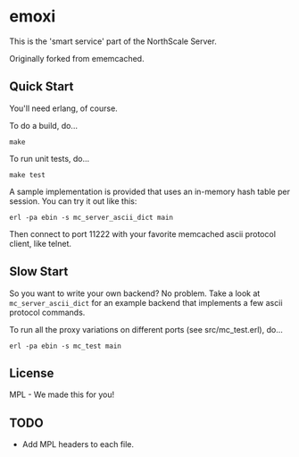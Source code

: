 # emoxi

This is the 'smart service' part of the NorthScale Server.

Originally forked from ememcached.

## Quick Start

You'll need erlang, of course.

To do a build, do...

    make

To run unit tests, do...

    make test

A sample implementation is provided that uses an in-memory hash table
per session.  You can try it out like this:

    erl -pa ebin -s mc_server_ascii_dict main

Then connect to port 11222 with your favorite memcached ascii
protocol client, like telnet.

## Slow Start

So you want to write your own backend?  No problem.  Take a look at
`mc_server_ascii_dict` for an example backend that implements a few
ascii protocol commands.

To run all the proxy variations on different ports (see
src/mc_test.erl), do...

    erl -pa ebin -s mc_test main

## License

MPL - We made this for you!

## TODO

- Add MPL headers to each file.
